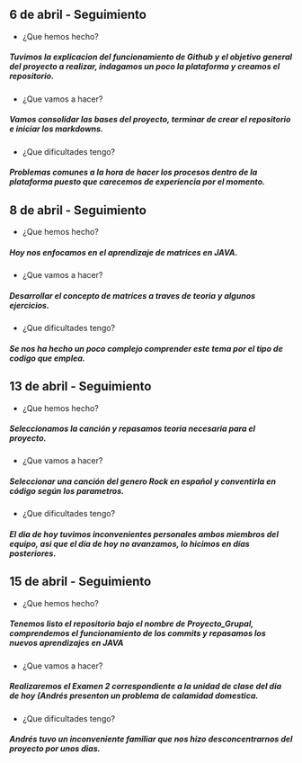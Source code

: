 ## 6 de abril - Seguimiento

- ¿Que hemos hecho?
##### Tuvimos la explicacion del funcionamiento de Github y el objetivo general del proyecto a realizar, indagamos un poco la plataforma y creamos el repositorio.

- ¿Que vamos a hacer?
##### Vamos consolidar las bases del proyecto, terminar de crear el repositorio e iniciar los markdowns.

- ¿Que dificultades tengo?
##### Problemas comunes a la hora de hacer los procesos dentro de la plataforma puesto que carecemos de experiencia por el momento.

## 8 de abril - Seguimiento

- ¿Que hemos hecho?
##### Hoy nos enfocamos en el aprendizaje de matrices en JAVA.
 
 - ¿Que vamos a hacer?
##### Desarrollar el concepto de matrices a traves de teoria y algunos ejercicios.

- ¿Que dificultades tengo?
##### Se nos ha hecho un poco complejo comprender este tema por el tipo de codigo que emplea.

## 13 de abril - Seguimiento

- ¿Que hemos hecho?
##### Seleccionamos la canción y repasamos teoria necesaria para el proyecto.
 
 - ¿Que vamos a hacer?
##### Seleccionar una canción del genero Rock en español y conventirla en código según los parametros.

- ¿Que dificultades tengo?
##### El dia de hoy tuvimos inconvenientes personales ambos miembros del equipo, asi que el día de hoy no avanzamos, lo hicimos en días posteriores.

## 15 de abril - Seguimiento

- ¿Que hemos hecho?
##### Tenemos listo el repositorio bajo el nombre de Proyecto_Grupal, comprendemos el funcionamiento de los commits y repasamos los nuevos aprendizajes en JAVA
 
 - ¿Que vamos a hacer?
##### Realizaremos el Examen 2 correspondiente a la unidad de clase del dia de hoy (Andrés presenton un problema de calamidad domestica.

- ¿Que dificultades tengo?
##### Andrés tuvo un inconveniente familiar que nos hizo desconcentrarnos del proyecto por unos dias.






